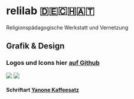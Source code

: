 # relilab 🇩🇪🇨🇭🇦🇹
Religionspädagogische Werkstatt und Vernetzung 

## Grafik & Design
### Logos und Icons hier [auf Github](https://github.com/rpi-virtuell/relilab/tree/main/Grafik%2BDesign/Logos)
![](https://raw.githubusercontent.com/rpi-virtuell/relilab/a81115cdd9e622d4aa192e333f6190771c6c2c00/Grafik%2BDesign/Logos/relilab.svg)
![](https://github.com/rpi-virtuell/relilab/blob/main/Grafik+Design/Logos/Icons/relilab-hashtag.png?raw=true)
#### Schriftart [Yanone Kaffeesatz](https://yanone.de/fonts/kaffeesatz/)
